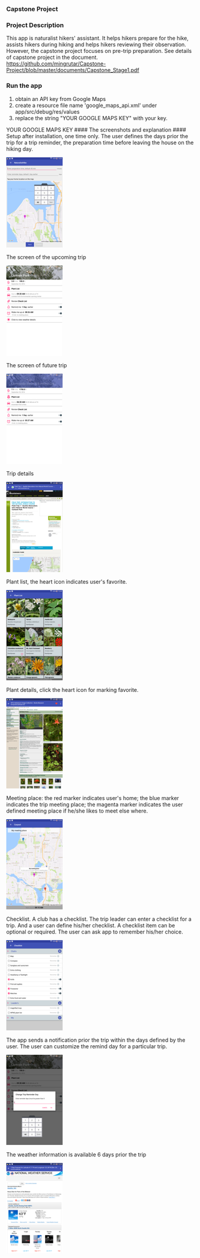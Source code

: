 ### Capstone Project ###

### Project Description ###
This app is naturalist hikers' assistant. It helps hikers prepare for the hike, assists hikers during hiking and helps hikers reviewing their observation. However, the capstone project focuses on pre-trip preparation. See details of capstone project in the document.   
  https://github.com/mingrutar/Capstone-Project/blob/master/documents/Capstone_Stage1.pdf

### Run the app ###
1) obtain an API key from Google Maps
2) create a resource file name 'google_maps_api.xml' under app/src/debug/res/values
3) replace the string "YOUR GOOGLE MAPS KEY" with your key.
  <resources>
    <string name="google_maps_key" translatable="false" templateMergeStrategy="preserve">
    YOUR GOOGLE MAPS KEY
    </string>
</resources>
#### The screenshots and explanation ####
Setup after installation, one time only. The user defines the days prior the trip for a trip reminder, the preparation time before leaving the house on the hiking day.

![setup](https://github.com/mingrutar/Capstone-Project/blob/master/screenshoots/setup_my_location.png?raw=true)

The screen of the upcoming trip

![current](https://github.com/mingrutar/Capstone-Project/blob/master/screenshoots/current_trip.png?raw=true)

The screen of future trip

![future](https://github.com/mingrutar/Capstone-Project/blob/master/screenshoots/future_trip.png?raw=true)

Trip details

![tripdetail](https://github.com/mingrutar/Capstone-Project/blob/master/screenshoots/trip_detail.png?raw=true)

Plant list, the heart icon indicates user's favorite.

![plant_list](https://github.com/mingrutar/Capstone-Project/blob/master/screenshoots/plant_list.png?raw=true)

Plant details, click the heart icon for marking favorite.

![plant_detail](https://github.com/mingrutar/Capstone-Project/blob/master/screenshoots/plant_detail_not_fav.png?raw=true)

Meeting place: the red marker indicates user's home; the blue marker indicates the trip meeting place; the magenta marker indicates the user defined meeting place if he/she likes to meet else where.  

![meetup](https://github.com/mingrutar/Capstone-Project/blob/master/screenshoots/meetat_user_defined.png?raw=true)

Checklist. A club has a checklist. The trip leader can enter a checklist for a trip. And a user can define his/her checklist. A checklist item can be optional or required. The user can ask app to remember his/her choice.

![Checklist](https://github.com/mingrutar/Capstone-Project/blob/master/screenshoots/checklist.png?raw=true)

The app sends a notification prior the trip within the days defined by the user. The user can customize the remind day for a particular trip.  

![reminder](https://github.com/mingrutar/Capstone-Project/blob/master/screenshoots/reminder_change_day.png?raw=true)

The weather information is available 6 days prior the trip

![weather](https://github.com/mingrutar/Capstone-Project/blob/master/screenshoots/weather.png?raw=true)

